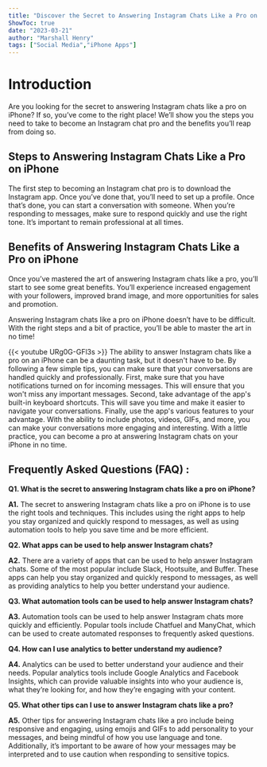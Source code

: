 ```yaml
---
title: "Discover the Secret to Answering Instagram Chats Like a Pro on iPhone!"
ShowToc: true 
date: "2023-03-21"
author: "Marshall Henry" 
tags: ["Social Media","iPhone Apps"]
---
```

# Introduction 
Are you looking for the secret to answering Instagram chats like a pro on iPhone? If so, you’ve come to the right place! We’ll show you the steps you need to take to become an Instagram chat pro and the benefits you’ll reap from doing so. 

## Steps to Answering Instagram Chats Like a Pro on iPhone
The first step to becoming an Instagram chat pro is to download the Instagram app. Once you’ve done that, you’ll need to set up a profile. Once that’s done, you can start a conversation with someone. When you’re responding to messages, make sure to respond quickly and use the right tone. It’s important to remain professional at all times. 

## Benefits of Answering Instagram Chats Like a Pro on iPhone
Once you’ve mastered the art of answering Instagram chats like a pro, you’ll start to see some great benefits. You’ll experience increased engagement with your followers, improved brand image, and more opportunities for sales and promotion. 

Answering Instagram chats like a pro on iPhone doesn’t have to be difficult. With the right steps and a bit of practice, you’ll be able to master the art in no time!

{{< youtube URg0G-GFl3s >}} 
The ability to answer Instagram chats like a pro on an iPhone can be a daunting task, but it doesn't have to be. By following a few simple tips, you can make sure that your conversations are handled quickly and professionally. First, make sure that you have notifications turned on for incoming messages. This will ensure that you won't miss any important messages. Second, take advantage of the app's built-in keyboard shortcuts. This will save you time and make it easier to navigate your conversations. Finally, use the app's various features to your advantage. With the ability to include photos, videos, GIFs, and more, you can make your conversations more engaging and interesting. With a little practice, you can become a pro at answering Instagram chats on your iPhone in no time.

## Frequently Asked Questions (FAQ) :
**Q1. What is the secret to answering Instagram chats like a pro on iPhone?**

**A1.** The secret to answering Instagram chats like a pro on iPhone is to use the right tools and techniques. This includes using the right apps to help you stay organized and quickly respond to messages, as well as using automation tools to help you save time and be more efficient.

**Q2. What apps can be used to help answer Instagram chats?**

**A2.** There are a variety of apps that can be used to help answer Instagram chats. Some of the most popular include Slack, Hootsuite, and Buffer. These apps can help you stay organized and quickly respond to messages, as well as providing analytics to help you better understand your audience.

**Q3. What automation tools can be used to help answer Instagram chats?**

**A3.** Automation tools can be used to help answer Instagram chats more quickly and efficiently. Popular tools include Chatfuel and ManyChat, which can be used to create automated responses to frequently asked questions.

**Q4. How can I use analytics to better understand my audience?**

**A4.** Analytics can be used to better understand your audience and their needs. Popular analytics tools include Google Analytics and Facebook Insights, which can provide valuable insights into who your audience is, what they’re looking for, and how they’re engaging with your content.

**Q5. What other tips can I use to answer Instagram chats like a pro?**

**A5.** Other tips for answering Instagram chats like a pro include being responsive and engaging, using emojis and GIFs to add personality to your messages, and being mindful of how you use language and tone. Additionally, it’s important to be aware of how your messages may be interpreted and to use caution when responding to sensitive topics.


